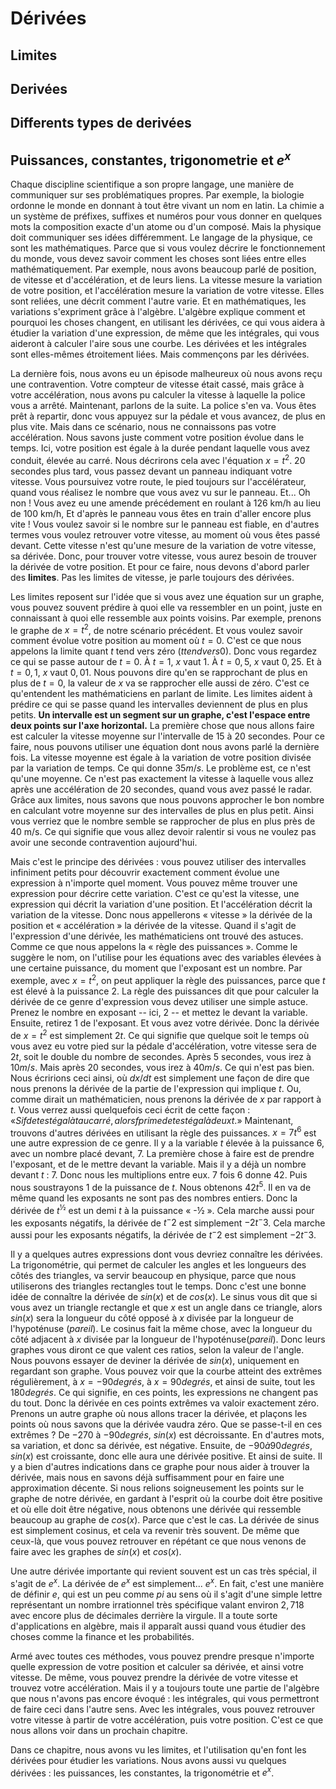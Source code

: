 # Dérivées

## Limites

## Derivées

## Differents types de derivées

## Puissances, constantes, trigonometrie et $e^x$

Chaque discipline scientifique a son propre langage, une manière de communiquer sur ses problématiques propres. Par exemple, la biologie ordonne le monde en donnant à tout être vivant un nom en latin. La chimie a un système de préfixes, suffixes et numéros pour vous donner en quelques mots la composition exacte d'un atome ou d'un composé. Mais la physique doit communiquer ses idées différemment. Le langage de la physique, ce sont les mathématiques. Parce que si vous voulez décrire le fonctionnement du monde, vous devez savoir comment les choses sont liées entre elles mathématiquement. Par exemple, nous avons beaucoup parlé de position, de vitesse et d'accélération, et de leurs liens. La vitesse mesure la variation de votre position, et l'accélération mesure la variation de votre vitesse. Elles sont reliées, une décrit comment l'autre varie. Et en mathématiques, les variations s'expriment grâce à l'algèbre. L'algèbre explique comment et pourquoi les choses changent, en utilisant les dérivées, ce qui vous aidera à étudier la variation d'une expression, de même que les intégrales, qui vous aideront à calculer l'aire sous une courbe. Les dérivées et les intégrales sont elles-mêmes étroitement liées. Mais commençons par les dérivées.

La dernière fois, nous avons eu un épisode malheureux où nous avons reçu une contravention. Votre compteur de vitesse était cassé, mais grâce à votre accélération, nous avons pu calculer la vitesse à laquelle la police vous a arrêté. Maintenant, parlons de la suite. La police s'en va. Vous êtes prêt à repartir, donc vous appuyez sur la pédale et vous avancez, de plus en plus vite. Mais dans ce scénario, nous ne connaissons pas votre accélération. Nous savons juste comment votre position évolue dans le temps. Ici, votre position est égale à la durée pendant laquelle vous avez conduit, élevée au carré. Nous décrirons cela avec l'équation $x = t^2$. 20 secondes plus tard, vous passez devant un panneau indiquant votre vitesse. Vous poursuivez votre route, le pied toujours sur l'accélérateur, quand vous réalisez le nombre que vous avez vu sur le panneau. Et... Oh non ! Vous avez eu une amende précédement en roulant à 126 km/h au lieu de 100 km/h, Et d'après le panneau vous êtes en train d'aller encore plus vite ! Vous voulez savoir si le nombre sur le panneau est fiable, en d'autres termes vous voulez retrouver votre vitesse, au moment où vous êtes passé devant. Cette vitesse n'est qu'une mesure de la variation de votre vitesse, sa dérivée. Donc, pour trouver votre vitesse, vous aurez besoin de trouver la dérivée de votre position. Et pour ce faire, nous devons d'abord parler des **limites**. Pas les limites de vitesse, je parle toujours des dérivées.

Les limites reposent sur l'idée que si vous avez une équation sur un graphe, vous pouvez souvent prédire à quoi elle va ressembler en un point, juste en connaissant à quoi elle ressemble aux points voisins. Par exemple, prenons le graphe de $x = t^2$, de notre scénario précédent. Et vous voulez savoir comment évolue votre position au moment où $t = 0$. C'est ce que nous appelons la limite quant $t$ tend vers zéro ($t tend vers 0$). Donc vous regardez ce qui se passe autour de $t = 0$. À $t = 1$, $x$ vaut $1$. À $t = 0,5$, $x$ vaut $0,25$. Et à $t = 0,1$, $x$ vaut $0,01$. Nous pouvons dire qu'en se rapprochant de plus en plus de $t = 0$, la valeur de $x$ va se rapprocher elle aussi de zéro. C'est ce qu'entendent les mathématiciens en parlant de limite. Les limites aident à prédire ce qui se passe quand les intervalles deviennent de plus en plus petits. **Un intervalle est un segment sur un graphe, c'est l'espace entre deux points sur l'axe horizontal.**
La première chose que nous allons faire est calculer la vitesse moyenne sur l'intervalle de 15 à 20 secondes. Pour ce faire, nous pouvons utiliser une équation dont nous avons parlé la dernière fois. La vitesse moyenne est égale à la variation de votre position divisée par la variation de temps. Ce qui donne $35 m/s$. Le problème est, ce n'est qu'une moyenne. Ce n'est pas exactement la vitesse à laquelle vous allez après une accélération de 20 secondes, quand vous avez passé le radar. Grâce aux limites, nous savons que nous pouvons approcher le bon nombre en calculant votre moyenne sur des intervalles de plus en plus petit. Ainsi vous verriez que le nombre semble se rapprocher de plus en plus près de 40 m/s. Ce qui signifie que vous allez devoir ralentir si vous ne voulez pas avoir une seconde contravention aujourd'hui.

Mais c'est le principe des dérivées : vous pouvez utiliser des intervalles infiniment petits pour découvrir exactement comment évolue une expression à n'importe quel moment. Vous pouvez même trouver une expression pour décrire cette variation. C'est ce qu'est la vitesse, une expression qui décrit la variation d'une position. Et l'accélération décrit la variation de la vitesse. Donc nous appellerons « vitesse » la dérivée de la position et « accélération » la dérivée de la vitesse. Quand il s'agit de l'expression d'une dérivée, les mathématiciens ont trouvé des astuces. Comme ce que nous appelons la « règle des puissances ». Comme le suggère le nom, on l'utilise pour les équations avec des variables élevées à une certaine puissance, du moment que l'exposant est un nombre. Par exemple, avec $x = t^2$, on peut appliquer la règle des puissances, parce que $t$ est élevé à la puissance $2$. La règle des puissances dit que pour calculer la dérivée de ce genre d'expression vous devez utiliser une simple astuce. Prenez le nombre en exposant -- ici, 2 -- et mettez le devant la variable. Ensuite, retirez 1 de l'exposant. Et vous avez votre dérivée. Donc la dérivée de $x = t^2$ est simplement $2t$. Ce qui signifie que quelque soit le temps où vous avez eu votre pied sur la pédale d'accélération, votre vitesse sera de $2t$, soit le double du nombre de secondes. Après 5 secondes, vous irez à $10 m/s$. Mais après 20 secondes, vous irez à $40 m/s$. Ce qui n'est pas bien. Nous écririons ceci ainsi, où $dx/dt$ est simplement une façon de dire que nous prenons la dérivée de la partie de l'expression qui implique $t$. Ou, comme dirait un mathématicien, nous prenons la dérivée de $x$ par rapport à $t$. Vous verrez aussi quelquefois ceci écrit de cette façon : $« Si f de t est égal à t au carré, alors f prime de t est égal à deux t. »$
Maintenant, trouvons d'autres dérivées en utilisant la règle des puissances. $x = 7t^6$ est une autre expression de ce genre. Il y a la variable $t$ élevée à la puissance 6, avec un nombre placé devant, 7. La première chose à faire est de prendre l'exposant, et de le mettre devant la variable. Mais il y a déjà un nombre devant $t$ : 7. Donc nous les multiplions entre eux. 7 fois 6 donne 42. Puis nous soustrayons 1 de la puissance de $t$. Nous obtenons $42t^5$. Il en va de même quand les exposants ne sont pas des nombres entiers. Donc la dérivée de $t^½$ est un demi $t$ à la puissance « -½ ». Cela marche aussi pour les exposants négatifs, la dérivée de $t^-2$ est simplement $-2t^-3$. Cela marche aussi pour les exposants négatifs, la dérivée de $t^-2$ est simplement $-2t^-3$.

Il y a quelques autres expressions dont vous devriez connaître les dérivées. La trigonométrie, qui permet de calculer les angles et les longueurs des côtés des triangles, va servir beaucoup en physique, parce que nous utiliserons des triangles rectangles tout le temps. Donc c'est une bonne idée de connaître la dérivée de $sin(x)$ et de $cos(x)$. Le sinus vous dit que si vous avez un triangle rectangle et que $x$ est un angle dans ce triangle, alors $sin(x)$ sera la longueur du côté opposé à $x$ divisée par la longueur de l'hypoténuse ($pareil$). Le cosinus fait la même chose, avec la longueur du côté adjacent à $x$ divisée par la longueur de l'hypoténuse($pareil$). Donc leurs graphes vous diront ce que valent ces ratios, selon la valeur de l'angle. Nous pouvons essayer de deviner la dérivée de $sin(x)$, uniquement en regardant son graphe. Vous pouvez voir que la courbe atteint des extrêmes régulièrement, à $x = -90 degrés$, à $x = 90 degrés$, et ainsi de suite, tout les $180 degrés$. Ce qui signifie, en ces points, les expressions ne changent pas du tout. Donc la dérivée en ces points extrêmes va valoir exactement zéro. Prenons un autre graphe où nous allons tracer la dérivée, et plaçons les points où nous savons que la dérivée vaudra zéro. Que se passe-t-il en ces extrêmes ? De $-270$ à $-90 degrés$, $sin(x)$ est décroissante. En d'autres mots, sa variation, et donc sa dérivée, est négative. Ensuite, de $-90 à 90 degrés$, $sin(x)$ est croissante, donc elle aura une dérivée positive. Et ainsi de suite. Il y a bien d'autres indications dans ce graphe pour nous aider à trouver la dérivée, mais nous en savons déjà suffisamment pour en faire une approximation décente.
Si nous relions soigneusement les points sur le graphe de notre dérivée, en gardant à l'esprit où la courbe doit être positive et où elle doit être négative, nous obtenons une dérivée qui ressemble beaucoup au graphe de $cos(x)$. Parce que c'est le cas. La dérivée de sinus est simplement cosinus, et cela va revenir très souvent. De même que ceux-là, que vous pouvez retrouver en répétant ce que nous venons de faire avec les graphes de $sin(x)$ et $cos(x)$. 

Une autre dérivée importante qui revient souvent est un cas très spécial, il s'agit de $e^x$. La dérivée de $e^x$ est simplement... $e^x$. En fait, c'est une manière de définir $e$, qui est un peu comme $pi$ au sens où il s'agit d'une simple lettre représentant un nombre irrationnel très spécifique valant environ $2,718$ avec encore plus de décimales derrière la virgule. Il a toute sorte d'applications en algèbre, mais il apparaît aussi quand vous étudier des choses comme la finance et les probabilités.

Armé avec toutes ces méthodes, vous pouvez prendre presque n'importe quelle expression de votre position et calculer sa dérivée, et ainsi votre vitesse. De même, vous pouvez prendre la dérivée de votre vitesse et trouvez votre accélération. Mais il y a toujours toute une partie de l'algèbre que nous n'avons pas encore évoqué : les intégrales, qui vous permettront de faire ceci dans l'autre sens. Avec les intégrales, vous pouvez retrouver votre vitesse à partir de votre accélération, puis votre position. C'est ce que nous allons voir dans un prochain chapitre.

Dans ce chapitre, nous avons vu les limites, et l'utilisation qu'en font les dérivées pour étudier les variations. Nous avons aussi vu quelques dérivées : les puissances, les constantes, la trigonométrie et $e^x$. 
